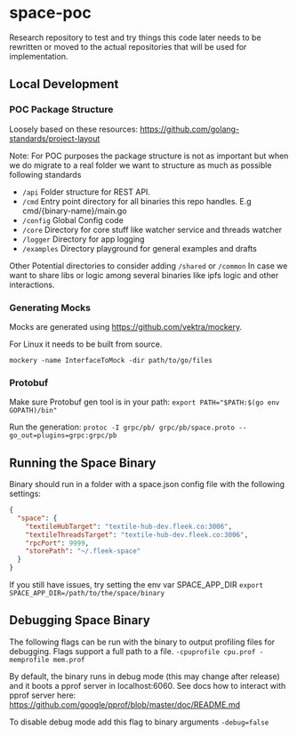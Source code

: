 # space-poc


Research repository to test and try things
this code later needs to be rewritten or moved to the actual
repositories that will be used for implementation.


## Local Development

### POC Package Structure

Loosely based on these resources:
https://github.com/golang-standards/project-layout

Note: For POC purposes the package structure is not as important but when we do migrate to a real folder we want to
structure as much as possible following standards

* `/api` Folder structure for REST API.
* `/cmd` Entry point directory for all binaries this repo handles. E.g cmd/{binary-name}/main.go
* `/config` Global Config code
* `/core` Directory for core stuff like watcher service and threads watcher
* `/logger` Directory for app logging
* `/examples` Directory playground for general examples and drafts

Other Potential directories to consider adding
`/shared` or  `/common` In case we want to share libs or logic among several binaries like
ipfs logic and other interactions.

### Generating Mocks

Mocks are generated using https://github.com/vektra/mockery.

For Linux it needs to be built from source.

`mockery -name InterfaceToMock -dir path/to/go/files`

### Protobuf

Make sure Protobuf gen tool is in your path:
`export PATH="$PATH:$(go env GOPATH)/bin"`

Run the generation:
`protoc -I grpc/pb/ grpc/pb/space.proto --go_out=plugins=grpc:grpc/pb`


## Running the Space Binary

Binary should run in a folder with a space.json config file with the following settings:
```json
{
  "space": {
    "textileHubTarget": "textile-hub-dev.fleek.co:3006",
    "textileThreadsTarget": "textile-hub-dev.fleek.co:3006",
    "rpcPort": 9999,
    "storePath": "~/.fleek-space"
  }
}
```

If you still have issues, try setting the env var SPACE_APP_DIR
`export SPACE_APP_DIR=/path/to/the/space/binary`

## Debugging Space Binary
The following flags can be run with the binary to output profiling files for debugging. 
Flags support a full path to a file.
`-cpuprofile cpu.prof -memprofile mem.prof`

By default, the binary runs in debug mode (this may change after release) and it boots a pprof
server in localhost:6060. See docs how to interact with pprof server here: https://github.com/google/pprof/blob/master/doc/README.md

To disable debug mode add this flag to binary arguments
`-debug=false`


